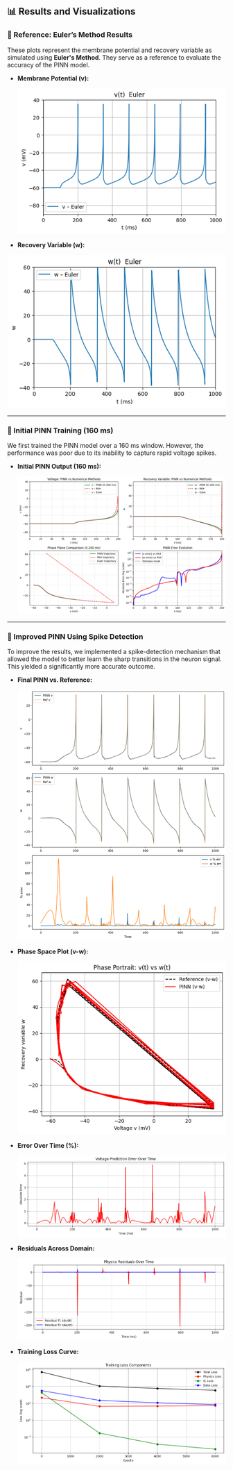 ## 📊 Results and Visualizations

### 🔹 Reference: Euler’s Method Results
These plots represent the membrane potential and recovery variable as simulated using **Euler's Method**. They serve as a reference to evaluate the accuracy of the PINN model.

- **Membrane Potential (v):**

  ![Membrane Potential Plot](https://github.com/MohamedBadawy19/Dynamic-Neuron-Model-Project/blob/main/results/plots/V_Euler.png?raw=true)

- **Recovery Variable (w):**

![Recovery Variable Plot](https://raw.githubusercontent.com/MohamedBadawy19/Dynamic-Neuron-Model-Project/main/results/plots/W_Euler.png)

---

### 🔹 Initial PINN Training (160 ms)

We first trained the PINN model over a 160 ms window. However, the performance was poor due to its inability to capture rapid voltage spikes.

- **Initial PINN Output (160 ms):**

  ![Initial Result Plot](https://github.com/MohamedBadawy19/Dynamic-Neuron-Model-Project/blob/main/results/plots/PINN160.png?raw=true)

---

### 🔹 Improved PINN Using Spike Detection

To improve the results, we implemented a spike-detection mechanism that allowed the model to better learn the sharp transitions in the neuron signal. This yielded a significantly more accurate outcome.

- **Final PINN vs. Reference:**

  ![Final Result Plot](https://github.com/MohamedBadawy19/Dynamic-Neuron-Model-Project/blob/main/results/plots/PINN_vs_REF.png?raw=true)

- **Phase Space Plot (v-w):**

  ![Phase Plot](https://github.com/MohamedBadawy19/Dynamic-Neuron-Model-Project/blob/main/results/plots/PhaseGraph.png?raw=true)

- **Error Over Time (%):**

  ![Error Plot](https://github.com/MohamedBadawy19/Dynamic-Neuron-Model-Project/blob/main/results/plots/ErrorOverTime.png?raw=true)

- **Residuals Across Domain:**

  ![Residuals Plot](https://github.com/MohamedBadawy19/Dynamic-Neuron-Model-Project/blob/main/results/plots/Residuals.png?raw=true)

- **Training Loss Curve:**

  ![Training Loss Plot](https://github.com/MohamedBadawy19/Dynamic-Neuron-Model-Project/blob/main/results/plots/TrainingLoss.png?raw=true)
